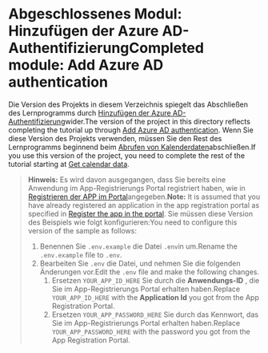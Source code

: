 # <a name="completed-module-add-azure-ad-authentication"></a><span data-ttu-id="1838f-101">Abgeschlossenes Modul: Hinzufügen der Azure AD-Authentifizierung</span><span class="sxs-lookup"><span data-stu-id="1838f-101">Completed module: Add Azure AD authentication</span></span>

<span data-ttu-id="1838f-102">Die Version des Projekts in diesem Verzeichnis spiegelt das Abschließen des Lernprogramms durch [Hinzufügen der Azure AD-Authentifizierung](https://docs.microsoft.com/graph/training/php-tutorial?tutorial-step=3)wider.</span><span class="sxs-lookup"><span data-stu-id="1838f-102">The version of the project in this directory reflects completing the tutorial up through [Add Azure AD authentication](https://docs.microsoft.com/graph/training/php-tutorial?tutorial-step=3).</span></span> <span data-ttu-id="1838f-103">Wenn Sie diese Version des Projekts verwenden, müssen Sie den Rest des Lernprogramms beginnend beim [Abrufen von Kalenderdaten](https://docs.microsoft.com/graph/training/php-tutorial?tutorial-step=4)abschließen.</span><span class="sxs-lookup"><span data-stu-id="1838f-103">If you use this version of the project, you need to complete the rest of the tutorial starting at [Get calendar data](https://docs.microsoft.com/graph/training/php-tutorial?tutorial-step=4).</span></span>

> <span data-ttu-id="1838f-104">**Hinweis:** Es wird davon ausgegangen, dass Sie bereits eine Anwendung im App-Registrierungs Portal registriert haben, wie in [Registrieren der APP im Portal](https://docs.microsoft.com/graph/training/php-tutorial?tutorial-step=2)angegeben.</span><span class="sxs-lookup"><span data-stu-id="1838f-104">**Note:** It is assumed that you have already registered an application in the app registration portal as specified in [Register the app in the portal](https://docs.microsoft.com/graph/training/php-tutorial?tutorial-step=2).</span></span> <span data-ttu-id="1838f-105">Sie müssen diese Version des Beispiels wie folgt konfigurieren:</span><span class="sxs-lookup"><span data-stu-id="1838f-105">You need to configure this version of the sample as follows:</span></span>
>
> 1. <span data-ttu-id="1838f-106">Benennen Sie `.env.example` die Datei `.env`in um.</span><span class="sxs-lookup"><span data-stu-id="1838f-106">Rename the `.env.example` file to `.env`.</span></span>
> 1. <span data-ttu-id="1838f-107">Bearbeiten Sie `.env` die Datei, und nehmen Sie die folgenden Änderungen vor.</span><span class="sxs-lookup"><span data-stu-id="1838f-107">Edit the `.env` file and make the following changes.</span></span>
>     1. <span data-ttu-id="1838f-108">Ersetzen `YOUR_APP_ID_HERE` Sie durch die **Anwendungs-ID** , die Sie im App-Registrierungs Portal erhalten haben.</span><span class="sxs-lookup"><span data-stu-id="1838f-108">Replace `YOUR_APP_ID_HERE` with the **Application Id** you got from the App Registration Portal.</span></span>
>     1. <span data-ttu-id="1838f-109">Ersetzen `YOUR_APP_PASSWORD_HERE` Sie durch das Kennwort, das Sie im App-Registrierungs Portal erhalten haben.</span><span class="sxs-lookup"><span data-stu-id="1838f-109">Replace `YOUR_APP_PASSWORD_HERE` with the password you got from the App Registration Portal.</span></span>